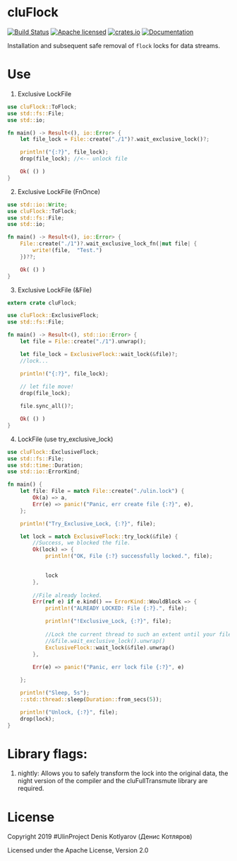 # cluFlock

[![Build Status](https://travis-ci.org/clucompany/cluFlock.svg?branch=master)](https://travis-ci.org/clucompany/cluFlock)
[![Apache licensed](https://img.shields.io/badge/license-Apache%202.0-blue.svg)](./LICENSE)
[![crates.io](http://meritbadge.herokuapp.com/cluFlock)](https://crates.io/crates/cluFlock)
[![Documentation](https://docs.rs/cluFlock/badge.svg)](https://docs.rs/cluFlock)

Installation and subsequent safe removal of `flock` locks for data streams.


# Use
1. Exclusive LockFile

```rust
use cluFlock::ToFlock;
use std::fs::File;
use std::io;

fn main() -> Result<(), io::Error> {
	let file_lock = File::create("./1")?.wait_exclusive_lock()?;

	println!("{:?}", file_lock);
	drop(file_lock); //<-- unlock file

	Ok( () )
}
```

2. Exclusive LockFile (FnOnce)

```rust
use std::io::Write;
use cluFlock::ToFlock;
use std::fs::File;
use std::io;

fn main() -> Result<(), io::Error> {
	File::create("./1")?.wait_exclusive_lock_fn(|mut file| {
		write!(file,  "Test.")
	})??;

	Ok( () )
}
```

3. Exclusive LockFile (&File)

```rust
extern crate cluFlock;

use cluFlock::ExclusiveFlock;
use std::fs::File;

fn main() -> Result<(), std::io::Error> {
	let file = File::create("./1").unwrap();

	let file_lock = ExclusiveFlock::wait_lock(&file)?;
	//lock...

	println!("{:?}", file_lock);
	
	// let file move! 
	drop(file_lock);

	file.sync_all()?;

	Ok( () )
}
```

4. LockFile (use try_exclusive_lock)

```rust
use cluFlock::ExclusiveFlock;
use std::fs::File;
use std::time::Duration;
use std::io::ErrorKind;

fn main() {
	let file: File = match File::create("./ulin.lock") {
		Ok(a) => a,
		Err(e) => panic!("Panic, err create file {:?}", e),
	};

	println!("Try_Exclusive_Lock, {:?}", file);

	let lock = match ExclusiveFlock::try_lock(&file) {
		//Success, we blocked the file.
		Ok(lock) => {
			println!("OK, File {:?} successfully locked.", file);

			
			lock
		},
		
		//File already locked.
		Err(ref e) if e.kind() == ErrorKind::WouldBlock => {
			println!("ALREADY LOCKED: File {:?}.", file);

			println!("!Exclusive_Lock, {:?}", file);
			
			//Lock the current thread to such an extent until your file is unlocked.
			//&file.wait_exclusive_lock().unwrap()
			ExclusiveFlock::wait_lock(&file).unwrap()
		},
		
		Err(e) => panic!("Panic, err lock file {:?}", e)

	};

	println!("Sleep, 5s");
	::std::thread::sleep(Duration::from_secs(5));

	println!("Unlock, {:?}", file);
	drop(lock);
}
```

# Library flags:
1. nightly: Allows you to safely transform the lock into the original data, the night version of the compiler and the cluFullTransmute library are required.


# License

Copyright 2019 #UlinProject Denis Kotlyarov (Денис Котляров)

Licensed under the Apache License, Version 2.0
